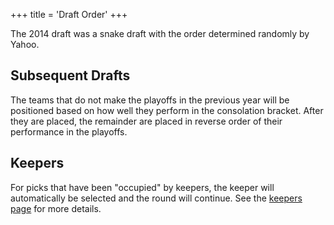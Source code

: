 +++
title = 'Draft Order'
+++

The 2014 draft was a snake draft with the order determined randomly by Yahoo.

## Subsequent Drafts

The teams that do not make the playoffs in the previous year will be positioned
based on how well they perform in the consolation bracket. After they are
placed, the remainder are placed in reverse order of their performance in 
the playoffs.

## Keepers

For picks that have been "occupied" by keepers, the keeper will automatically be
selected and the round will continue. See the [keepers page](/pages/league-format/keepers) 
for more details.